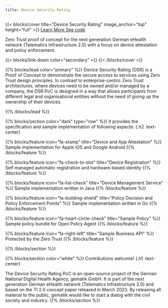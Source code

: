 ```yaml
---
title: Device Security Rating
---
```


{{< blocks/cover title="Device Security Rating" image_anchor="top" height="full" >}}
<a class="btn btn-lg btn-secondary me-3 mb-4" href="/docs/">
  Learn More <i class="fas fa-arrow-alt-circle-right ms-2"></i>
</a>
<a class="btn btn-lg btn-primary me-3 mb-4" href="https://github.com/gematik/poc-dsr-documentation">
  See code <i class="fab fa-github ms-2 "></i>
</a>
<p class="mt-5 textbox">Zero Trust proof of concept for the next generation German eHealth network (Telematics Infrastructure 2.0) with a focus on device attestation and policy enforcement.</p>
{{< blocks/link-down color="secondary" >}}
{{< /blocks/cover >}}


{{% blocks/lead color="primary" %}}
Device Security Rating (DSR) is a Proof of Concept to demonstrate the secure access to services using Zero Trust design principles. In contrast to enterprise-centric Zero Trust architectures, where devices need to be owned and/or managed by a company, the DSR PoC is designed in a way that allows participants from different legal and organisational entities without the need of giving up the ownership of their devices.

{{% /blocks/lead %}}


{{% blocks/section color="dark" type="row" %}}
It provides the specification and sample implementation of following aspects:
{.h2 .text-center}

{{% blocks/feature icon="fa-stamp" title="Device and App Attestation" %}}
Sample implementation for Apple iOS and Google Android
{{% /blocks/feature %}}


{{% blocks/feature icon="fa-check-to-slot" title="Device Registration" %}}
Self managed automatic registration and hardware-based identity
{{% /blocks/feature %}}


{{% blocks/feature icon="fa-list-check" title="Device Management Service" %}}
Sample implementation written in Java
{{% /blocks/feature %}}

{{% blocks/feature icon="fa-building-shield" title="Policy Decision and Policy Enforcement Points" %}}
Sample implementation written in Go
{{% /blocks/feature %}}

{{% blocks/feature icon="fa-heart-circle-check" title="Sample Policy" %}}
Sample policy bundle for Open Policy Agent
{{% /blocks/feature %}}


{{% blocks/feature icon="fa-right-left" title="Sample Business API" %}}
Protected by the Zero Trust
{{% /blocks/feature %}}

{{% /blocks/section %}}


{{% blocks/section color="white" %}}
Contributions welcome!
{.h1 .text-center}

The Device Security Rating PoC is an open-source project of the German National Digital Health Agency, gematik GmbH. It is part of the next generation German eHealth network (Telematics Infrastructure 2.0) and based on the TI 2.0 concept paper released in March 2023. By releasing all material to the public, gematik would like to start a dialog with the civil society and industry.
{{% /blocks/section %}}


